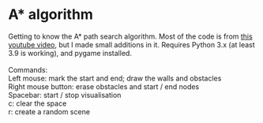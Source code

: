 # A* algorithm
Getting to know the A* path search algorithm. Most of the code is from [this youtube video](https://www.youtube.com/watch?v=JtiK0DOeI4A), but I made small additions in it. Requires Python 3.x (at least 3.9 is working), and pygame installed.<br /><br />
Commands:<br />
Left mouse: mark the start and end; draw the walls and obstacles<br />
Right mouse button: erase obstacles and start / end nodes<br />
Spacebar: start / stop visualisation<br />
c: clear the space<br />
r: create a random scene